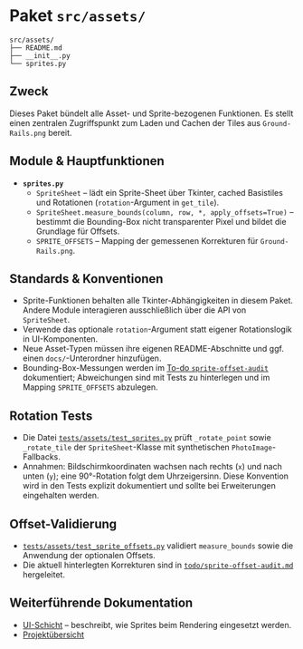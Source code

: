 # Paket `src/assets/`

```text
src/assets/
├── README.md
├── __init__.py
└── sprites.py
```

## Zweck
Dieses Paket bündelt alle Asset- und Sprite-bezogenen Funktionen. Es stellt einen zentralen Zugriffspunkt zum Laden und Cachen der Tiles aus `Ground-Rails.png` bereit.

## Module & Hauptfunktionen
- **`sprites.py`**
  - `SpriteSheet` – lädt ein Sprite-Sheet über Tkinter, cached Basistiles und Rotationen (`rotation`-Argument in `get_tile`).
  - `SpriteSheet.measure_bounds(column, row, *, apply_offsets=True)` – bestimmt die Bounding-Box nicht transparenter Pixel und bildet die Grundlage für Offsets.
  - `SPRITE_OFFSETS` – Mapping der gemessenen Korrekturen für `Ground-Rails.png`.

## Standards & Konventionen
- Sprite-Funktionen behalten alle Tkinter-Abhängigkeiten in diesem Paket. Andere Module interagieren ausschließlich über die API von `SpriteSheet`.
- Verwende das optionale `rotation`-Argument statt eigener Rotationslogik in UI-Komponenten.
- Neue Asset-Typen müssen ihre eigenen README-Abschnitte und ggf. einen `docs/`-Unterordner hinzufügen.
- Bounding-Box-Messungen werden im [To-do `sprite-offset-audit`](../../todo/sprite-offset-audit.md) dokumentiert; Abweichungen sind mit Tests zu hinterlegen und im Mapping `SPRITE_OFFSETS` abzulegen.

## Rotation Tests
- Die Datei [`tests/assets/test_sprites.py`](../../tests/assets/test_sprites.py) prüft `_rotate_point` sowie `_rotate_tile` der `SpriteSheet`-Klasse mit synthetischen `PhotoImage`-Fallbacks.
- Annahmen: Bildschirmkoordinaten wachsen nach rechts (`x`) und nach unten (`y`); eine 90°-Rotation folgt dem Uhrzeigersinn. Diese Konvention wird in den Tests explizit dokumentiert und sollte bei Erweiterungen eingehalten werden.

## Offset-Validierung
- [`tests/assets/test_sprite_offsets.py`](../../tests/assets/test_sprite_offsets.py) validiert `measure_bounds` sowie die Anwendung der optionalen Offsets.
- Die aktuell hinterlegten Korrekturen sind in [`todo/sprite-offset-audit.md`](../../todo/sprite-offset-audit.md) hergeleitet.

## Weiterführende Dokumentation
- [UI-Schicht](../ui/README.md) – beschreibt, wie Sprites beim Rendering eingesetzt werden.
- [Projektübersicht](../../README.md)
